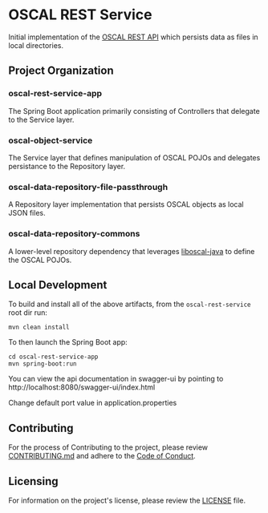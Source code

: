 # OSCAL REST Service
Initial implementation of the [OSCAL REST API](https://github.com/EasyDynamics/oscal-rest) which
persists data as files in local directories.

## Project Organization

### oscal-rest-service-app

The Spring Boot application primarily consisting of Controllers that
delegate to the Service layer.

### oscal-object-service

The Service layer that defines manipulation of OSCAL POJOs and delegates
persistance to the Repository layer.

### oscal-data-repository-file-passthrough

A Repository layer implementation that persists OSCAL objects as local
JSON files.

### oscal-data-repository-commons

A lower-level repository dependency that
leverages [liboscal-java](https://github.com/usnistgov/liboscal-java)
to define the OSCAL POJOs.

## Local Development

To build and install all of the above artifacts, from the `oscal-rest-service` root dir run:
```
mvn clean install
```

To then launch the Spring Boot app:
```
cd oscal-rest-service-app
mvn spring-boot:run
```


You can view the api documentation in swagger-ui by pointing to
http://localhost:8080/swagger-ui/index.html

Change default port value in application.properties

## Contributing

For the process of Contributing to the project, please review
[CONTRIBUTING.md](https://github.com/EasyDynamics/.github/CONTRIBUTING.md)
and adhere to the
[Code of Conduct](https://github.com/EasyDynamics/.github/CODE_OF_CONDUCT.md).

## Licensing

For information on the project's license, please review the [LICENSE](/LICENSE) file.

